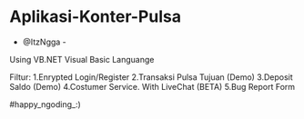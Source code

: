# Aplikasi-Konter-Pulsa

- @ItzNgga -

Using VB.NET Visual Basic Languange

Filtur:
1.Enrypted Login/Register
2.Transaksi Pulsa Tujuan (Demo)
3.Deposit Saldo (Demo)
4.Costumer Service. With LiveChat (BETA)
5.Bug Report Form

#happy_ngoding_:)
